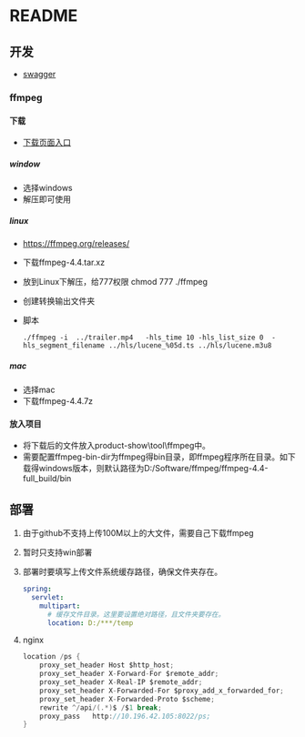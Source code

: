 # README
## 开发
- [swagger](http://localhost:8022/ps/swagger-ui/)
### ffmpeg

#### 下载

- [下载页面入口](https://www.ffmpeg.org/download.html)

##### window

- 选择windows
- 解压即可使用

##### linux

- https://ffmpeg.org/releases/
- 下载ffmpeg-4.4.tar.xz
- 放到Linux下解压，给777权限 chmod 777 ./ffmpeg
- 创建转换输出文件夹

- 脚本
    ```shell
    ./ffmpeg -i  ../trailer.mp4   -hls_time 10 -hls_list_size 0  -hls_segment_filename ../hls/lucene_%05d.ts ../hls/lucene.m3u8
    ```

##### mac

- 选择mac
- 下载ffmpeg-4.4.7z

#### 放入项目

- 将下载后的文件放入product-show\tool\ffmpeg中。
- 需要配置ffmpeg-bin-dir为ffmpeg得bin目录，即ffmpeg程序所在目录。如下载得windows版本，则默认路径为D:/Software/ffmpeg/ffmpeg-4.4-full_build/bin

## 部署

1. 由于github不支持上传100M以上的大文件，需要自己下载ffmpeg

2. 暂时只支持win部署

3. 部署时要填写上传文件系统缓存路径，确保文件夹存在。

   ```yml
   spring:
     servlet:
       multipart:
         # 缓存文件目录。这里要设置绝对路径，且文件夹要存在。
         location: D:/***/temp
   ```

4. nginx

    ```java
    location /ps { 
        proxy_set_header Host $http_host; 
        proxy_set_header X-Forward-For $remote_addr;
        proxy_set_header X-Real-IP $remote_addr;
        proxy_set_header X-Forwarded-For $proxy_add_x_forwarded_for;
        proxy_set_header X-Forwarded-Proto $scheme;
        rewrite ^/api/(.*)$ /$1 break;
        proxy_pass   http://10.196.42.105:8022/ps;
    }
    ```

   